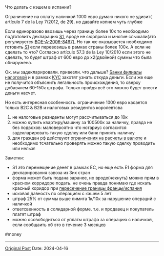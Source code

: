 Что делать с кэшем в испании?

Ограничение на оплату наличкой 1000 евро думаю никого не удивит( artículo 7  de la Ley 7/2012, de 29). но давайте копнем чуть глубже

Если единоразово ввозишь через границу более 10к то необходимо подготовить декларацию [S1,](https://sede.agenciatributaria.gob.es/Sede/procedimientoini/DD01.shtml) вроде не сюрприза и многие слышали(это регулируется [BOE-A-2006-8467).](https://www.boe.es/buscar/doc.php?id=BOE-A-2006-8467) Но так же оказывается необходимо готовить [S1](https://sede.agenciatributaria.gob.es/Sede/procedimientoini/DD01.shtml) если перевозишь в рамках страны более 100к. А если не сделать то что? Согласно artículo 57.3 de la Ley 10/2010 если этого не сделать, то будет штраф от 600 евро до х2(двойной) суммы что была обнаружена. 

Ок. мы задекларировали. привезли. что дальше? [Банки филиалы налоговой](721.md) и в рамках [KYC](https://habr.com/ru/post/685778/) захотят узнать откуда деньги. Если же еще не получится объяснить легальность происхождения, то сверху добавялем 60-150к штрафа. Только пройдя всё это можно будет внести деньги насчет.

Но есть интересная особенность. ограничение 1000 евро касается только B2C & B2B и налоговых резидентов королевтсва
1. не налоговые резиденты могут рассчитываться до 10к
2. можно купить квартиру/машину за 100500к за наличку, правда не без подвохов: маловероятно что нотариус согласится задекларировать такую сделку или банк принять наличку
3. для граждан рф действуют [ограничения на расчеты в валюте](https://t.me/ftladvisers/2381) и необходимо тсчательно проверять можно такую сделку проводить или нельзя

Заметки:
- S1 это перемещение денег в рамках ЕС, но еще есть E1 форма для декларирования завоза из 3их стран
- форма может быть подана заранее, но вроде(чекнуть) можно прям в красном корридоре подать. не очень правда понимаю где искать красный коридор при [пересечение границы францы/испания](1972.md)
- исковая давность по операциям с кэшем 5 лет
- штраф 25% от суммы  выше лимита 1к/10к за нарушение операций с наличкой
- ответсвенность в солидарной форме. т.е. и продавец и покупатель платят штраф
- можно осовободиться от уплаты штрафа за операцию с наличкой, если сообщаить об это в течение 3 месяцев

#money

---
[Original Post](https://t.me/lev2tarragona/2112)
Date: 2024-04-16
